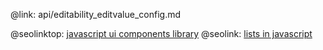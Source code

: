 @link: api/editability_editvalue_config.md

@seolinktop: [javascript ui components library](https://webix.com)
@seolink: [lists in javascript](https://webix.com/widget/list/)